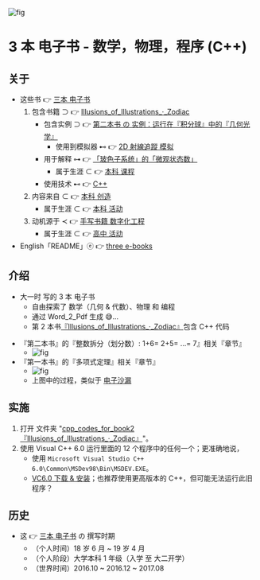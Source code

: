 <!-- ![fig](https://raw.githubusercontent.com/ChenZhu-Xie/3_books_with_cpp/master/img/book_3_cover.png "『第三本书』的『狭义相对论』相关『章节』") -->
![fig](https://gitee.com/ChenZhu-Xie/3_books_with_cpp/raw/master/img/book_3_cover.png "『第三本书』的『狭义相对论』相关『章节』")

# 3 本 电子书 - 数学，物理，程序 (C++)

## 关于
* 这些书 👉 [三本 电子书](https://gitee.com/ChenZhu-Xie/3_books_with_cpp)
    1. 包含书籍 ⊃ 👉 [Illusions_of_Illustrations_·_Zodiac](https://gitee.com/ChenZhu-Xie/3_books_with_cpp/tree/master/cpp_codes_for_book2『Illusions_of_Illustrations_·_Zodiac』)
        * 包含实例 ⊃ 👉 [第二本书 の 实例：运行在『积分球』中的『几何光学』](https://gitee.com/ChenZhu-Xie/geometric_optics_2_discrete_mathematics)
            * 使用到模拟器 ⊷ 👉 [2D 射線追蹤 模拟](https://gitee.com/ChenZhu-Xie/ray_optics__xcz)
        * 用于解释 ⊶ 👉 [「玻色子系统」的「微观状态数」](https://gitee.com/ChenZhu-Xie/undergraduate_courses/tree/master/03__2.1__Courses_Science\12__5.3__Email_exchange_with「Thermodynamics_and_Statistical_Physics」teacher_Li_Nan__2.5_year)
            * 属于生涯 ⊂ 👉 [本科 课程](https://gitee.com/ChenZhu-Xie/undergraduate_courses/tree/master/03__2.1__Courses_Science\12__5.3__Email_exchange_with「Thermodynamics_and_Statistical_Physics」teacher_Li_Nan__2.5_year) 
        * 使用技术 ⊷ 👉 [C++](https://gitee.com/ChenZhu-Xie/undergraduate_courses/tree/master/04__2.2__Courses_Engineering/0__1.1__C++_Programming__0.5_year)
    3. 内容来自 ⊂ 👉 [本科 创造](https://gitee.com/ChenZhu-Xie/undergraduate_activities/tree/master/06__3.1__Self_Creations)
        * 属于生涯 ⊂ 👉 [本科 活动](https://gitee.com/ChenZhu-Xie/undergraduate_activities)
    4. 动机源于 ≺ 👉 [手写书籍 数字化工程](https://gitee.com/ChenZhu-Xie/senior-high-school_activities/tree/master/4__6.2__Books_digitalization_project__3.0_year)
        * 属于生涯 ⊂ 👉 [高中 活动](https://gitee.com/ChenZhu-Xie/senior-high-school_activities)
* English「README」ⓔ 👉 [three e-books](https://github.com/ChenZhu-Xie/3_books_with_cpp)

## 介绍
* 大一时 写的 3 本 电子书
    * 自由探索了 数学（几何 & 代数）、物理 和 编程
    * 通过 Word_2_Pdf 生成 :sweat_smile:...
    * 第 2 本书[『Illusions_of_Illustrations_·_Zodiac』](https://gitee.com/ChenZhu-Xie/3_books_with_cpp/tree/master/cpp_codes_for_book2『Illusions_of_Illustrations_·_Zodiac』)包含 C++ 代码

<!-- ![fig](https://raw.githubusercontent.com/ChenZhu-Xie/3_books_with_cpp/master/img/book_2-5.png "『第二本书』的『整数拆分（划分数）: 1+6= 2+5= ...= 7』相关『章节』") -->
* 『第二本书』的『整数拆分（划分数）: 1+6= 2+5= ...= 7』相关『章节』
    * ![fig](https://gitee.com/ChenZhu-Xie/3_books_with_cpp/raw/master/img/book_2-5.png "『第二本书』的『整数拆分（划分数）: 1+6= 2+5= ...= 7』相关『章节』")
* 『第一本书』的『多项式定理』相关『章节』
    * ![fig](https://gitee.com/ChenZhu-Xie/3_books_with_cpp/raw/master/img/book_2-4.png "『第一本书』的『多项式定理』相关『章节』")
    * 上图中的过程，类似于 [电子沙漏](https://www.bilibili.com/video/BV1yj411o7Hf)

## 实施
1. 打开 文件夹 "[cpp_codes_for_book2『Illusions_of_Illustrations_·_Zodiac』](https://gitee.com/ChenZhu-Xie/3_books_with_cpp/tree/master/cpp_codes_for_book2『Illusions_of_Illustrations_·_Zodiac』)"。
2. 使用 Visual C++ 6.0 运行里面的 12 个程序中的任何一个；更准确地说，
    * 使用 `Microsoft Visual Studio C++ 6.0\Common\MSDev98\Bin\MSDEV.EXE`。
    * [VC6.0 下载 & 安装](https://mp.weixin.qq.com/s/6YNbpj6RlCNh9zZd5K1wQA)；也推荐使用更高版本的 C++，但可能无法运行此旧程序？

## 历史
* 这 👉 [三本 电子书](https://gitee.com/ChenZhu-Xie/3_books_with_cpp) の 撰写时期
    * （个人时间）18 岁 6 月 ~ 19 岁 4 月
    * （个人阶段）大学本科 1 年级（入学 至 大二开学）
    * （世界时间）2016.10 ~ 2016.12 ~ 2017.08

<!-- ## 软件架构
软件架构说明


## 安装教程

1.  xxxx
2.  xxxx
3.  xxxx

## 使用说明

1.  xxxx
2.  xxxx
3.  xxxx

## 参与贡献

1.  Fork 本仓库
2.  新建 Feat_xxx 分支
3.  提交代码
4.  新建 Pull Request


## 特技

1.  使用 Readme\_XXX.md 来支持不同的语言，例如 Readme\_en.md, Readme\_zh.md
2.  Gitee 官方博客 [blog.gitee.com](https://blog.gitee.com)
3.  你可以 [https://gitee.com/explore](https://gitee.com/explore) 这个地址来了解 Gitee 上的优秀开源项目
4.  [GVP](https://gitee.com/gvp) 全称是 Gitee 最有价值开源项目，是综合评定出的优秀开源项目
5.  Gitee 官方提供的使用手册 [https://gitee.com/help](https://gitee.com/help)
6.  Gitee 封面人物是一档用来展示 Gitee 会员风采的栏目 [https://gitee.com/gitee-stars/](https://gitee.com/gitee-stars/) -->

